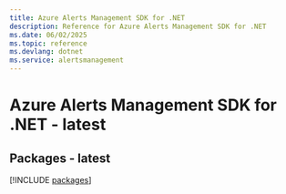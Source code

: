 ```yaml
---
title: Azure Alerts Management SDK for .NET
description: Reference for Azure Alerts Management SDK for .NET
ms.date: 06/02/2025
ms.topic: reference
ms.devlang: dotnet
ms.service: alertsmanagement
---
```

# Azure Alerts Management SDK for .NET - latest
## Packages - latest
[!INCLUDE [packages](alerts-management-index.md)]
